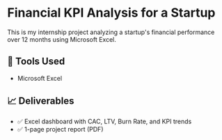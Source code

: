 # Financial KPI Analysis for a Startup

This is my internship project analyzing a startup's financial performance over 12 months using Microsoft Excel.

## 🔧 Tools Used
- Microsoft Excel

## 📈 Deliverables
- ✅ Excel dashboard with CAC, LTV, Burn Rate, and KPI trends
- ✅ 1-page project report (PDF)
